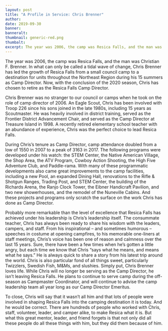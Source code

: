 ```yaml
---
layout: post
title: "A Profile in Service: Chris Brenner"
author:
date: 2019-09-30
banner:
banneralt:
thumbnail: generic-red.png
thumbalt:
excerpt: The year was 2006, the camp was Resica Falls, and the man was Christian F. Brenner...
---
```


The year was 2006, the camp was Resica Falls, and the man was Christian F. Brenner. In what can only be called a tidal wave of change, Chris Brenner has led the growth of Resica Falls from a small council camp to a destination for units throughout the Northeast Region during his 15 summers as Camp Director. Now, with the conclusion of the 2020 season, Chris has chosen to retire as the Resica Falls Camp Director.

Chris Brenner was no stranger to our council or camps when he took on the role of camp director of 2006. An Eagle Scout, Chris has been involved with Troop 226 since his sons joined in the late 1980s, including 15 years as Scoutmaster. He was heavily involved in district training, served as the Frontier District Advancement Chair, and served as the Camp Director at Treasure Island in 1998. A recently retired elementary school teacher with an abundance of experience, Chris was the perfect choice to lead Resica Falls.

During Chris’s tenure as Camp Director, camp attendance doubled from a low of 1550 in 2007 to a peak of 3163 in 2017. The following programs were developed under his watch: the STEM Center, the Native American Village, the Shop Area, the ATV Program, Cowboy Action Shooting, the High Five Adventure Club, and Paddle-rama. With many of these programmatic developments also came great improvements to the camp facilities, including a new Pool, an expanded Dining Hall, renovations to the Rifle & Shotgun Ranges, Trading Post, and STEM Center, the building of the Richards Arena, the Ranjo Clock Tower, the Eibner Handicraft Pavilion, and two new showerhouses, and the remodel of the Nuneville Cabins. And these projects and programs only scratch the surface on the work Chris has done as Camp Director.

Probably more remarkable than the level of excellence that Resica Falls has achieved under his leadership is Chris’s leadership itself. The consummate teacher, Chris has always been ready to share his wisdom with the leaders, campers, and staff. From his inspirational – and sometimes humorous – speeches in costume at opening campfires, to his memorable one-liners at staff meetings, Chris’s voice has been one of reason and calmness over the last 15 years. Sure, there have been a few times when he’s gotten a little angry, but each time we know that Chris “says what he means, and means what he says.” He is always quick to share a story from his latest trip around the world. Chris is also particular fond of all things sweet, particularly Twizzlers, Swedish Fish, M&Ms, and slushies. Simply put, Chris Brenner loves life. While Chris will no longer be serving as the Camp Director, he isn’t leaving Resica Falls. He plans to continue to serve camp during the off-season as Campmaster Coordinator, and will continue to advise the camp leadership team all year long as our Camp Director Emeritus.

To close, Chris will say that it wasn’t all him and that lots of people were involved in shaping Resica Falls into the camping destination it is today. And he would be correct. There are hundreds of people who worked with Chris, staff, volunteer, leader, and camper alike, to make Resica what it is. But what this great mentor, leader, and friend forgets is that not only did all these people do all these things with him, but they did them because of him.
